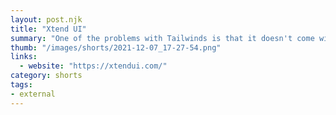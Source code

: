 ```yaml
---
layout: post.njk
title: "Xtend UI"
summary: "One of the problems with Tailwinds is that it doesn't come with it's own components like Bootstrap, so a lot of solutions have come out to try to fix that shortcoming. XtendUI boasts a number of excellent components with animations and it happens to be framework agnostic."
thumb: "/images/shorts/2021-12-07_17-27-54.png"
links:
  - website: "https://xtendui.com/"
category: shorts
tags: 
- external
---
```


